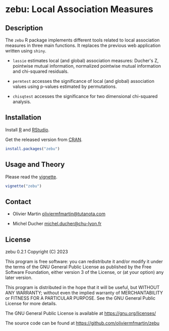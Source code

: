 # zebu: Local Association Measures

## Description

The `zebu` R package implements different tools related to local association measures in three main functions. It replaces the previous web application written using `shiny`.

- `lassie` estimates local (and global) association measures: Ducher's Z, pointwise mutual information, normalized pointwise mutual information and chi-squared residuals.

- `permtest` accesses the significance of local (and global) association values using p-values estimated by permutations.

- `chisqtest` accesses the significance for two dimensional chi-squared analysis.

## Installation

Install [R](https://www.r-project.org/) and [RStudio](https://posit.co/download/rstudio-desktop/).

Get the released version from [CRAN](https://CRAN.R-project.org/package=zebu).

```R
install.packages("zebu")
```

## Usage and Theory

Please read the [vignette](https://CRAN.R-project.org/package=zebu/vignettes/zebu.html).

```R
vignette("zebu")
```

## Contact

* Olivier Martin
[oliviermfmartin@tutanota.com](mailto:oliviermfmartin@tutanota.com)

* Michel Ducher
[michel.ducher@chu-lyon.fr](mailto:michel.ducher@chu-lyon.fr)

## License

zebu 0.2.1
Copyright (C) 2023

This program is free software: you can redistribute it and/or modify it under the terms of the GNU General Public License as published by the Free Software Foundation, either version 3 of the License, or (at your option) any later version.

This program is distributed in the hope that it will be useful, but WITHOUT ANY WARRANTY; without even the implied warranty of MERCHANTABILITY or FITNESS FOR A PARTICULAR PURPOSE. See the GNU General Public License for more details.

The GNU General Public License is available at https://gnu.org/licenses/

The source code can be found at https://github.com/oliviermfmartin/zebu
